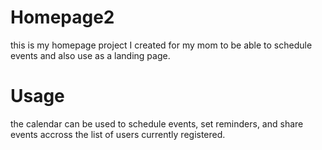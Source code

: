 # Homepage2
this is my homepage project I created for my mom to be able to schedule events and also use as a landing page.

# Usage
the calendar can be used to schedule events, set reminders, and share events accross the list of users currently registered.
